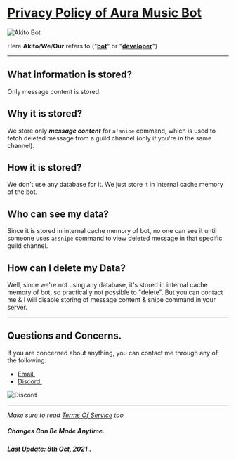 # **[Privacy Policy of Aura Music Bot]([https://top.gg/bot/885876809776893964](https://top.gg/bot/1115872266568355910))**

![Akito Bot](https://cdn.discordapp.com/attachments/891178370442858526/891178505260396554/akito_banner.png)

Here **Akito**/**We**/**Our** refers to ("**[bot](https://top.gg/bot/885876809776893964)**" or "**[developer](https://github.com/EitoZX)**")



---

## **What information is stored?**

Only message content is stored.

## Why it is stored?
We store only _**message content**_ for `a!snipe` command, which is used to fetch deleted message from a guild channel (only if you're in the same channel).

## How it is stored?
We don't use any database for it. We just store it in internal cache memory of the bot.

## Who can see my data?
Since it is stored in internal cache memory of bot, no one can see it until someone uses `a!snipe` command to view deleted message in that specific guild channel.

## How can I delete my Data?
Well, since we're not using any database, it's stored in internal cache memory of bot, so practically not possible to "delete". But you can contact me & I will disable storing of message content & snipe command in your server.


---

## **Questions and Concerns.**

If you are concerned about anything, you can contact me through any of the following:
- [Email.](mailto:iameitozx@gmail.com)
- [Discord.](https://discord.com/users/752457056442908704)

 ![Discord](https://discord.c99.nl/widget/theme-3/752457056442908704.png)

---

*Make sure to read [Terms Of Service](https://github.com/Akito-Discord-Bot/Terms-Of-Service/blob/master/README.md) too* 

##### Changes Can Be Made Anytime.
##### Last Update: 8th Oct, 2021..
